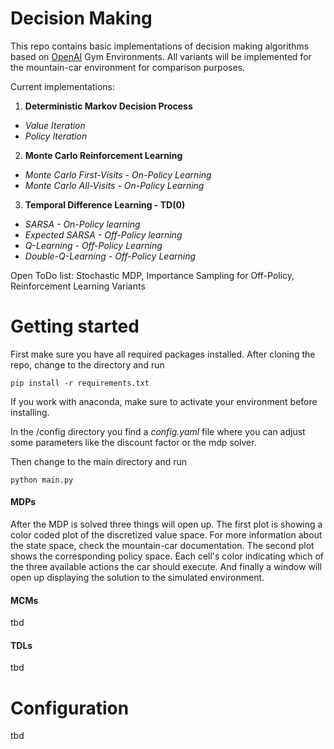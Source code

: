 # Decision Making

This repo contains basic implementations of decision making algorithms based on [OpenAI](https://gym.openai.com/envs/#classic_control) Gym Environments. All variants will be implemented for the mountain-car environment for comparison purposes.

Current implementations:

1) **Deterministic Markov Decision Process**
* *Value Iteration*
* *Policy Iteration*

2) **Monte Carlo Reinforcement Learning**

* *Monte Carlo First-Visits - On-Policy Learning*
* *Monte Carlo All-Visits - On-Policy Learning*

3) **Temporal Difference Learning - TD(0)**

* *SARSA - On-Policy learning*
* *Expected SARSA - Off-Policy learning*
* *Q-Learning - Off-Policy Learning*
* *Double-Q-Learning - Off-Policy Learning* 

Open ToDo list: Stochastic MDP, Importance Sampling for Off-Policy, Reinforcement Learning Variants

# Getting started

First make sure you have all required packages installed. After cloning the repo, change to the directory and run

`pip install -r requirements.txt`

If you work with anaconda, make sure to activate your environment before installing.

In the /config directory you find a *config.yaml* file where you can adjust some parameters like the discount factor or the mdp solver.

Then change to the main directory and run

`python main.py`

#### MDPs 

After the MDP is solved three things will open up. The first plot is showing a color coded plot of the discretized value space. For more information about the state space, check the mountain-car documentation. The second plot shows the corresponding policy space. Each cell's color indicating which of the three available actions the car should execute. And finally a window will open up displaying the solution to the simulated environment. 

#### MCMs

tbd

#### TDLs

tbd

# Configuration

tbd
